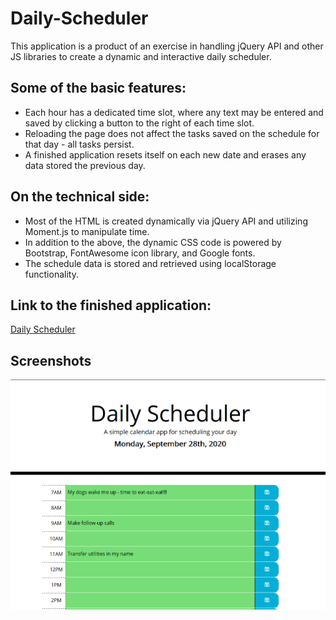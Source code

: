 # Daily-Scheduler

This application is a product of an exercise in handling jQuery API and other JS libraries to create a dynamic and interactive daily scheduler. 

## Some of the basic features:
* Each hour has a dedicated time slot, where any text may be entered and saved by clicking a button to the right of each time slot.
* Reloading the page does not affect the tasks saved on the schedule for that day - all tasks persist. 
* A finished application resets itself on each new date and erases any data stored the previous day. 

## On the technical side:
* Most of the HTML is created dynamically via jQuery API and utilizing Moment.js to manipulate time.
* In addition to the above, the dynamic CSS code is powered by Bootstrap, FontAwesome icon library, and Google fonts. 
* The schedule data is stored and retrieved using localStorage functionality. 

## Link to the finished application: 

[Daily Scheduler](https://bohdicave.github.io/Daily-Scheduler/)

## Screenshots

![Daily Scheduler](./daily-schedule.png)
